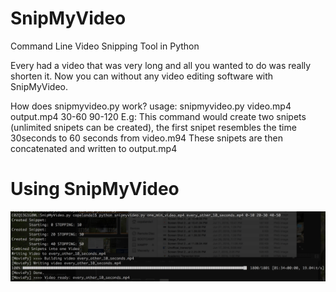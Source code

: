 # SnipMyVideo
Command Line Video Snipping Tool in Python

Every had a video that was very long and all you wanted to do was really shorten it.
  Now you can without any video editing software with SnipMyVideo.
  
How does snipmyvideo.py work?
  usage: snipmyvideo.py video.mp4 output.mp4 30-60 90-120
    E.g: This command would create two snipets (unlimited snipets can be created),
        the first snipet resembles the time 30seconds to 60 seconds from video.m94
        These snipets are then concatenated and written to output.mp4
        
# Using SnipMyVideo
![Alt text](usage.png "Optional Title")
